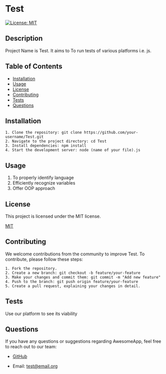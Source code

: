 
# Test

 [![License: MIT](https://img.shields.io/badge/License-MIT-blue.svg)](https://opensource.org/licenses/MIT)

## Description
Project Name is Test. It aims to To run tests of various platforms i.e. js.

## Table of Contents

* [Installation](#installation)
* [Usage](#usage)
* [License](#license)
* [Contributing](#contributing)
* [Tests](#tests)
* [Questions](#questions)

## Installation 

 
    1. Clone the repository: git clone https://github.com/your-username/Test.git
    2. Navigate to the project directory: cd Test
    3. Install dependencies: npm install
    4. Start the development server: node (name of your file).js
    

## Usage

 1. To properly identify language
 2. Efficiently recognize variables
 3. Offer OOP approach


 
  ## License
  This project is licensed under the MIT license.

 [MIT](https://opensource.org/licenses/MIT)

## Contributing

We welcome contributions from the community to improve Test. To contribute, please follow these steps:

    1. Fork the repository.
    2. Create a new branch: git checkout -b feature/your-feature
    3. Make your changes and commit them: git commit -m "Add new feature"
    4. Push to the branch: git push origin feature/your-feature
    5. Create a pull request, explaining your changes in detail.
    
## Tests

 Use our platform to see its viability

## Questions

 If you have any questions or suggestions regarding AwesomeApp, feel free to reach out to our team:

* [GitHub](https://github.com/MwangiR)

* Email: [test@email.org](mailto:test@email.org)
  